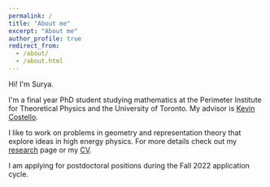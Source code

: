 ```yaml
---
permalink: /
title: "About me"
excerpt: "About me"
author_profile: true
redirect_from: 
  - /about/
  - /about.html
---
```


Hi! I'm Surya. 

I'm a final year PhD student studying mathematics at the Perimeter Institute for Theoretical Physics and the University of Toronto. My advisor is [Kevin Costello](https://www.perimeterinstitute.ca/people/kevin-costello). 

I like to work on problems in geometry and representation theory that explore ideas in high energy physics. For more details check out my [research](https://sraghavendran.github.io/research/) page or my [CV](https://sraghavendran.github.io/files/CV/cv.pdf).

I am applying for postdoctoral positions during the Fall 2022 application cycle.


